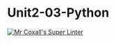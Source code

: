 # Unit2-03-Python
[![Mr Coxall's Super Linter](https://github.com/ICS3U-Programming-JaydinM/Unit2-03-Python/workflows/Mr%20Coxall's%20Super%20Linter/badge.svg)](https://github.com/ICS3U-Programming-JaydinM/Unit2-03-Python/actions/)
